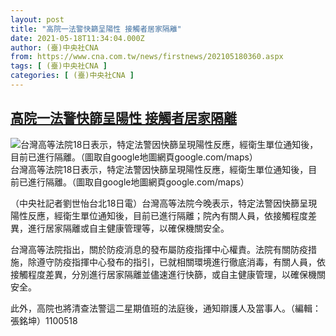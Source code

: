 ```yaml
---
layout: post
title: "高院一法警快篩呈陽性 接觸者居家隔離"
date: 2021-05-18T11:34:04.000Z
author: (臺)中央社CNA
from: https://www.cna.com.tw/news/firstnews/202105180360.aspx
tags: [ (臺)中央社CNA ]
categories: [ (臺)中央社CNA ]
---
```

<!--1621337644000-->
[高院一法警快篩呈陽性 接觸者居家隔離](https://www.cna.com.tw/news/firstnews/202105180360.aspx)
------

<div>
<div class="fullPic"><div class="floatImg center"><div class="BGimgWrap" style="--aspect-ratio:1244/750;"><picture><source media="(max-width: 414px)" srcset="https://imgcdn.cna.com.tw/www/WebPhotos/800/20210518/1244x750_160946766400.jpg"><source media="(min-width: 413px)" srcset="https://imgcdn.cna.com.tw/www/WebPhotos/1024/20210518/1244x750_160946766400.jpg"><img src="https://images.weserv.nl/?url=imgcdn.cna.com.tw/www/WebPhotos/800/20210518/1244x750_160946766400.jpg" alt="台灣高等法院18日表示，特定法警因快篩呈現陽性反應，經衛生單位通知後，目前已進行隔離。（圖取自google地圖網頁google.com/maps）" srcset="https://imgcdn.cna.com.tw/www/WebPhotos/800/20210518/1244x750_160946766400.jpg 414w, https://imgcdn.cna.com.tw/www/WebPhotos/1024/20210518/1244x750_160946766400.jpg 1024w"></picture></div><div class="picinfo">台灣高等法院18日表示，特定法警因快篩呈現陽性反應，經衛生單位通知後，目前已進行隔離。（圖取自google地圖網頁google.com/maps）</div></div></div><div></div><div class="paragraph"><p>（中央社記者劉世怡台北18日電）台灣高等法院今晚表示，特定法警因快篩呈現陽性反應，經衛生單位通知後，目前已進行隔離；院內有關人員，依接觸程度差異，進行居家隔離或自主健康管理等，以確保機關安全。</p><p>台灣高等法院指出，關於防疫消息的發布屬防疫指揮中心權責。法院有關防疫措施，除遵守防疫指揮中心發布的指引，已就相關環境進行徹底消毒，有關人員，依接觸程度差異，分別進行居家隔離並儘速進行快篩，或自主健康管理，以確保機關安全。</p><p>此外，高院也將清查法警這二星期值班的法庭後，通知辯護人及當事人。（編輯：張銘坤）1100518</p></div>
</div>
